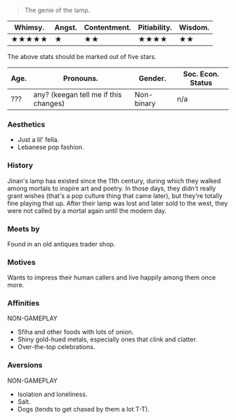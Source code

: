 >The genie of the lamp.

| **Whimsy.** | Angst. | Contentment. | Pitiability. | Wisdom. |
| ----------- | ------ | ------------ | ------------ | ------- |
| ★★★★★       | ★      | ★★           | ★★★★         | ★★      |
The above stats should be marked out of five stars.

| Age. | Pronouns.                             | Gender.    | Soc. Econ. Status |
| ---- | ------------------------------------- | ---------- | ----------------- |
| ???  | any? (keegan tell me if this changes) | Non-binary | n/a               |
### Aesthetics
- Just a lil' fella.
- Lebanese pop fashion.
### History
Jinan's lamp has existed since the 11th century, during which they walked among mortals to inspire art and poetry. In those days, they didn't really grant wishes (that's a pop culture thing that came later), but they're totally fine playing that up. After their lamp was lost and later sold to the west, they were not called by a mortal again until the modern day.
### Meets by
Found in an old antiques trader shop.
### Motives
Wants to impress their human callers and live happily among them once more.
### Affinities
NON-GAMEPLAY
- Sfiha and other foods with lots of onion.
- Shiny gold-hued metals, especially ones that clink and clatter.
- Over-the-top celebrations.
### Aversions
NON-GAMEPLAY
- Isolation and loneliness.
- Salt.
- Dogs (tends to get chased by them a lot T-T).